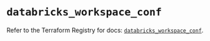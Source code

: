 # `databricks_workspace_conf`

Refer to the Terraform Registry for docs: [`databricks_workspace_conf`](https://registry.terraform.io/providers/databricks/databricks/1.67.0/docs/resources/workspace_conf).
